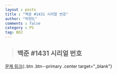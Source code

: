 ```yaml
---
layout : posts
title : "백준 #1431 시리얼 번호"
author: "박현도"
comments : false
category : PS
tag: BOJ
---
```


> ## 백준 #1431 시리얼 번호

[문제 링크](https://acmicpc.net/problem/1431){:.btn .btn--primary .center target="_blank"}

<script src="https://pastebin.com/embed_js/MNmHhrMb"></script>
